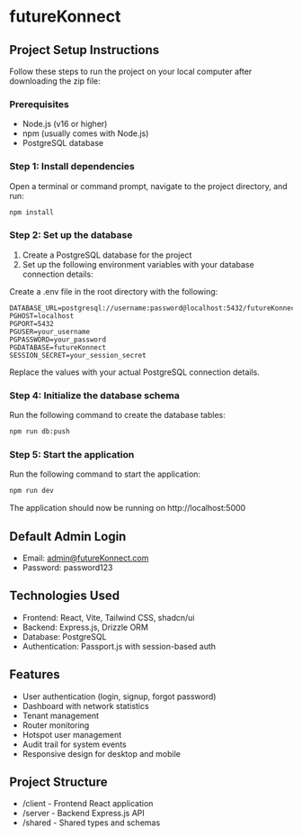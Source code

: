 # futureKonnect 

## Project Setup Instructions

Follow these steps to run the project on your local computer after downloading the zip file:

### Prerequisites

- Node.js (v16 or higher)
- npm (usually comes with Node.js)
- PostgreSQL database
### Step 1: Install dependencies

Open a terminal or command prompt, navigate to the project directory, and run:

```bash
npm install
```

### Step 2: Set up the database

1. Create a PostgreSQL database for the project
2. Set up the following environment variables with your database connection details:

Create a .env file in the root directory with the following:

```
DATABASE_URL=postgresql://username:password@localhost:5432/futureKonnect
PGHOST=localhost
PGPORT=5432
PGUSER=your_username
PGPASSWORD=your_password
PGDATABASE=futureKonnect
SESSION_SECRET=your_session_secret
```

Replace the values with your actual PostgreSQL connection details.

### Step 4: Initialize the database schema

Run the following command to create the database tables:

```bash
npm run db:push
```

### Step 5: Start the application

Run the following command to start the application:

```bash
npm run dev
```

The application should now be running on http://localhost:5000

## Default Admin Login

- Email: admin@futureKonnect.com
- Password: password123

## Technologies Used

- Frontend: React, Vite, Tailwind CSS, shadcn/ui
- Backend: Express.js, Drizzle ORM
- Database: PostgreSQL
- Authentication: Passport.js with session-based auth

## Features

- User authentication (login, signup, forgot password)
- Dashboard with network statistics
- Tenant management
- Router monitoring
- Hotspot user management
- Audit trail for system events
- Responsive design for desktop and mobile

## Project Structure

- /client - Frontend React application
- /server - Backend Express.js API
- /shared - Shared types and schemas
